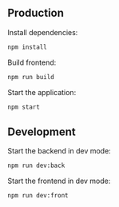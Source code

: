 ## Production
Install dependencies: 
```bash
npm install
```
Build frontend:
```bash
npm run build
```
Start the application:
```bash
npm start
```
## Development
Start the backend in dev mode:
```bash
npm run dev:back
```
Start the frontend in dev mode:
```bash
npm run dev:front
```